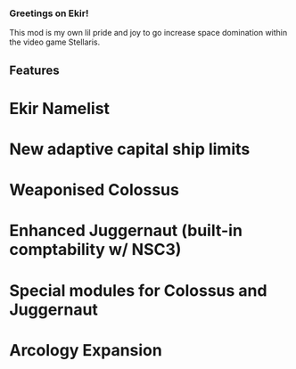 ### Greetings on Ekir!
This mod is my own lil pride and joy to go increase space domination within the video game Stellaris.
## Features
# Ekir Namelist
# New adaptive capital ship limits
# Weaponised Colossus
# Enhanced Juggernaut (built-in comptability w/ NSC3)
# Special modules for Colossus and Juggernaut
# Arcology Expansion

